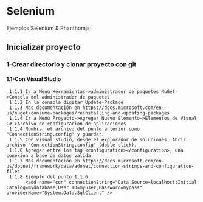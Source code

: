 # Selenium
Ejemplos Selenium &amp; Phanthomjs

## Inicializar proyecto 

### 1-Crear directorio y clonar proyecto con git 
    
#### 1.1-Con Visual Studio 

     1.1.1 Ir a Menú Herramientas->administrador de paquetes NuGet->Consola del administrador de paquetes
     1.1.2 En la consola digitar Update-Package 
     1.1.3 Mas documentación en https://docs.microsoft.com/en-us/nuget/consume-packages/reinstalling-and-updating-packages
     1.1.4 Ir a Menú Proyecto->Agregar Nuevo Elemento->Elementos de Visual C#->Archivo de configuracion de aplicaciones
     1.1.4 Nombrar el archivo del punto anterior como "ConnectionString.config" y guardar.
     1.1.5 Con visual studio, desde el explorador de soluciones, Abrir archivo "ConnectionString.config" (doble click).
     1.1.6 Agregar entre los tag <configuration></configuration>, una conexion a base de datos valida. 
     1.1.7 Mas documentación en https://docs.microsoft.com/en-us/dotnet/framework/data/adonet/connection-strings-and-configuration-files
     1.1.8 Ejemplo del punto 1.1.6 
           <add name="con" connectionString="Data Source=localhost;Initial Catalog=mydatabase;User ID=myuser;Password=mypass" providerName="System.Data.SqlClient" />
     
      




